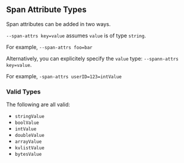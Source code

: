 ## Span Attribute Types

Span attributes can be added in two ways.

`--span-attrs key=value` assumes `value` is of type `string`.

For example, `--span-attrs foo=bar`

Alternatively, you can explicitely specify the `value` type:
`--spann-attrs key=value`.

For example, `-span-attrs userID=123=intValue`

### Valid Types

The following are all valid:

- `stringValue`
- `boolValue`
- `intValue`
- `doubleValue`
- `arrayValue`
- `kvlistValue`
- `bytesValue`